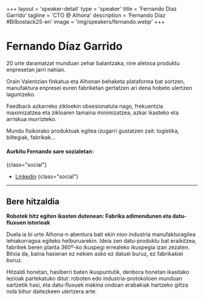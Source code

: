 +++
layout = 'speaker-detail'
type = 'speaker'
title = 'Fernando Díaz Garrido'
tagline = 'CTO @ Alhona'
description = 'Fernando Díaz #Bilbostack25-en'
image = 'img/speakers/fernando.webp'
+++

# Fernando Díaz Garrido

20 urte daramatzat munduan zehar balantzaka, nire aletxoa produktu enpresetan jarri nahian.  

Orain Valentzian finkatua eta Alhonan behaketa plataforma bat sortzen, manufaktura enpresei euren fabriketan gertatzen ari dena hobeto ulertzen laguntzeko.  

Feedback azkarreko zikloekin obsesionatuta nago, frekuentzia maximizatzea eta zikloaren tamaina minimizatzea, azkar ikasteko eta arriskua murrizteko.  

Mundu fisikorako produktuak egitea izugarri gustatzen zait: logistika, biltegiak, fabrikak…

#### Aurkitu Fernando sare sozialetan:

{class="social"}

- [Linkedin](https://www.linkedin.com/in/fernando-diaz-garrido/)
  {class="social"}

---  

## Bere hitzaldia  
**Robotek hitz egiten ikasten dutenean: Fabrika adimendunen eta datu-fluxuen istorioak**  

Duela ia bi urte Alhona-n abentura bati ekin nion industria manufakturagilea lehiakorragoa egiteko helburuarekin. Ideia zen datu-produktu bat eraikitzea, fabrikek beren planta 360º-ko ikuspegi errealeko ikuspegia izan zezaten. Bitxia da, baina hasieran ez nekien asko ez datuei buruz, ez fabrikakiei buruz.  

Hitzaldi honetan, hasiberri baten ikuspuntutik, denbora honetan ikasitako lezioak partekatuko ditut: roboten edo industria-protokoloen munduan sartzetik hasi, eta datu-fluxuek makina ondoan erabakiak hartzeko giltza nola bihur daitezkeen ulertzera arte.
